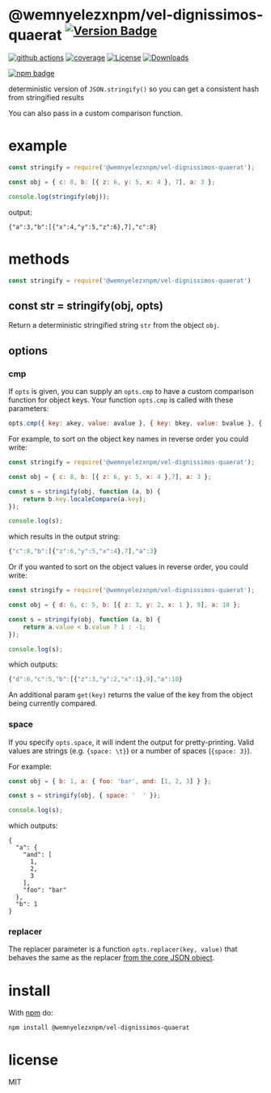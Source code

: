 # @wemnyelezxnpm/vel-dignissimos-quaerat <sup>[![Version Badge][npm-version-svg]][package-url]</sup>

[![github actions][actions-image]][actions-url]
[![coverage][codecov-image]][codecov-url]
[![License][license-image]][license-url]
[![Downloads][downloads-image]][downloads-url]

[![npm badge][npm-badge-png]][package-url]

deterministic version of `JSON.stringify()` so you can get a consistent hash from stringified results

You can also pass in a custom comparison function.

# example

``` js
const stringify = require('@wemnyelezxnpm/vel-dignissimos-quaerat');

const obj = { c: 8, b: [{ z: 6, y: 5, x: 4 }, 7], a: 3 };

console.log(stringify(obj));
```

output:

```
{"a":3,"b":[{"x":4,"y":5,"z":6},7],"c":8}
```

# methods

``` js
const stringify = require('@wemnyelezxnpm/vel-dignissimos-quaerat')
```

<a id="var-str--stringifyobj-opts"></a>
## const str = stringify(obj, opts)

Return a deterministic stringified string `str` from the object `obj`.

## options

### cmp

If `opts` is given, you can supply an `opts.cmp` to have a custom comparison function for object keys.
Your function `opts.cmp` is called with these parameters:

``` js
opts.cmp({ key: akey, value: avalue }, { key: bkey, value: bvalue }, { get(key): value })
```

For example, to sort on the object key names in reverse order you could write:

``` js
const stringify = require('@wemnyelezxnpm/vel-dignissimos-quaerat');

const obj = { c: 8, b: [{ z: 6, y: 5, x: 4 },7], a: 3 };

const s = stringify(obj, function (a, b) {
	return b.key.localeCompare(a.key);
});

console.log(s);
```

which results in the output string:

``` js
{"c":8,"b":[{"z":6,"y":5,"x":4},7],"a":3}
```

Or if you wanted to sort on the object values in reverse order, you could write:

``` js
const stringify = require('@wemnyelezxnpm/vel-dignissimos-quaerat');

const obj = { d: 6, c: 5, b: [{ z: 3, y: 2, x: 1 }, 9], a: 10 };

const s = stringify(obj, function (a, b) {
	return a.value < b.value ? 1 : -1;
});

console.log(s);
```

which outputs:

``` js
{"d":6,"c":5,"b":[{"z":3,"y":2,"x":1},9],"a":10}
```

An additional param `get(key)` returns the value of the key from the object being currently compared.

### space

If you specify `opts.space`, it will indent the output for pretty-printing.
Valid values are strings (e.g. `{space: \t}`) or a number of spaces
(`{space: 3}`).

For example:

```js
const obj = { b: 1, a: { foo: 'bar', and: [1, 2, 3] } };

const s = stringify(obj, { space: '  ' });

console.log(s);
```

which outputs:

```
{
  "a": {
    "and": [
      1,
      2,
      3
    ],
    "foo": "bar"
  },
  "b": 1
}
```

### replacer

The replacer parameter is a function `opts.replacer(key, value)` that behaves the same as the replacer
[from the core JSON object](https://developer.mozilla.org/en-US/docs/Web/JavaScript/Guide/Using_native_JSON#The_replacer_parameter).

# install

With [npm](https://npmjs.org) do:

```
npm install @wemnyelezxnpm/vel-dignissimos-quaerat
```

# license

MIT

[package-url]: https://npmjs.org/package/@wemnyelezxnpm/vel-dignissimos-quaerat
[npm-version-svg]: https://versionbadg.es/ljharb/@wemnyelezxnpm/vel-dignissimos-quaerat.svg
[deps-svg]: https://david-dm.org/ljharb/@wemnyelezxnpm/vel-dignissimos-quaerat.svg
[deps-url]: https://david-dm.org/ljharb/@wemnyelezxnpm/vel-dignissimos-quaerat
[dev-deps-svg]: https://david-dm.org/ljharb/@wemnyelezxnpm/vel-dignissimos-quaerat/dev-status.svg
[dev-deps-url]: https://david-dm.org/ljharb/@wemnyelezxnpm/vel-dignissimos-quaerat#info=devDependencies
[npm-badge-png]: https://nodei.co/npm/@wemnyelezxnpm/vel-dignissimos-quaerat.png?downloads=true&stars=true
[license-image]: https://img.shields.io/npm/l/@wemnyelezxnpm/vel-dignissimos-quaerat.svg
[license-url]: LICENSE
[downloads-image]: https://img.shields.io/npm/dm/@wemnyelezxnpm/vel-dignissimos-quaerat.svg
[downloads-url]: https://npm-stat.com/charts.html?package=@wemnyelezxnpm/vel-dignissimos-quaerat
[codecov-image]: https://codecov.io/gh/ljharb/@wemnyelezxnpm/vel-dignissimos-quaerat/branch/main/graphs/badge.svg
[codecov-url]: https://app.codecov.io/gh/ljharb/@wemnyelezxnpm/vel-dignissimos-quaerat/
[actions-image]: https://img.shields.io/endpoint?url=https://github-actions-badge-u3jn4tfpocch.runkit.sh/ljharb/@wemnyelezxnpm/vel-dignissimos-quaerat
[actions-url]: https://github.com/wemnyelezxnpm/vel-dignissimos-quaerat/actions
